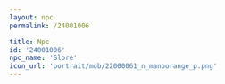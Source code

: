 ```yaml
---
layout: npc
permalink: /24001006

title: Npc
id: '24001006'
npc_name: 'Slore'
icon_url: 'portrait/mob/22000061_n_manoorange_p.png'
---
```

